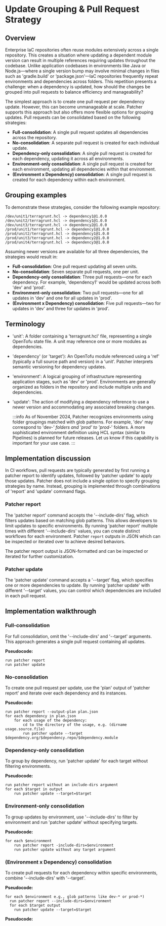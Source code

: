# Update Grouping & Pull Request Strategy

## Overview
Enterprise IaC repositories often reuse modules extensively across a single repository. This creates a situation where updating a dependent module version can result in multiple references requiring updates throughout the codebase. Unlike application codebases in environments like Java or Node.js—where a single version bump may involve minimal changes in files such as 'gradle.build' or ‘package.json'—IaC repositories frequently repeat environments and dependencies across folders. This repetition presents a challenge: when a dependency is updated, how should the changes be grouped into pull requests to balance efficiency and manageability?

The simplest approach is to create one pull request per dependency update. However, this can become unmanageable at scale. Patcher supports this approach but also offers more flexible options for grouping updates. Pull requests can be consolidated based on the following strategies:
 
- **Full-consolidation**: A single pull request updates all dependencies across the repository.
- **No-consolidation**: A separate pull request is created for each individual update.
- **Dependency-only consolidation**: A single pull request is created for each dependency, updating it across all environments.
- **Environment-only consolidation**: A single pull request is created for each environment, updating all dependencies within that environment.
- **(Environment x Dependency) consolidation**: A single pull request is created for each dependency within each environment.

## Grouping examples
To demonstrate these strategies, consider the following example repository:
```
/dev/unit1/terragrunt.hcl -> dependency1@1.0.0
/dev/unit2/terragrunt.hcl -> dependency1@1.0.0
/dev/unit3/terragrunt.hcl -> dependency2@1.0.0
/prod/unit1/terragrunt.hcl -> dependency1@1.0.0
/prod/unit2/terragrunt.hcl -> dependency1@1.0.0
/prod/unit3/terragrunt.hcl -> dependency2@1.0.0
/prod/unit4/terragrunt.hcl -> dependency3@1.0.0
```

Assuming newer versions are available for all three dependencies, the strategies would result in:
- **Full-consolidation**: One pull request updating all seven units.
- **No-consolidation**: Seven separate pull requests, one per unit.
- **Dependency-only consolidation**: Three pull requests—one for each dependency. For example, 'dependency1' would be updated across both 'dev' and 'prod'.
- **Environment-only consolidation**: Two pull requests—one for all updates in 'dev' and one for all updates in 'prod'.
- **(Environment x Dependency) consolidation**: Five pull requests—two for updates in 'dev' and three for updates in 'prod'.

## Terminology
* 'unit': A folder containing a 'terragrunt.hcl' file, representing a single OpenTofu state file. A unit may reference one or more modules as dependencies.
* 'dependency' (or 'target'): An OpenTofu module referenced using a 'ref' (typically a full source path and version) in a 'unit'. Patcher interprets semantic versioning for dependency updates.
* 'environment': A logical grouping of infrastructure representing application stages, such as 'dev' or 'prod'. Environments are generally organized as folders in the repository and include multiple units and dependencies.
* 'update': The action of modifying a dependency reference to use a newer version and accommodating any associated breaking changes.
  
    :::info
    As of November 2024, Patcher recognizes environments using folder groupings matched with glob patterns. For example, 'dev' may correspond to 'dev-*' folders and 'prod' to 'prod-*' folders. A more sophisticated environment definition using HCL syntax (similar to Pipelines) is planned for future releases. Let us know if this capability is important for your use case.
    :::

## Implementation discussion

In CI workflows, pull requests are typically generated by first running a patcher report to identify updates, followed by 'patcher update' to apply those updates. Patcher does not include a single option to specify grouping strategies by name. Instead, grouping is implemented through combinations of 'report' and 'update' command flags.

### Patcher report

The 'patcher report' command accepts the '--include-dirs' flag, which filters updates based on matching glob patterns. This allows developers to limit updates to specific environments. By running 'patcher report' multiple times with different '--include-dirs' values, you can create distinct workflows for each environment.
Patcher `report` outputs in JSON which can be inspected or iterated over to achieve desired behaviors.

The patcher report output is JSON-formatted and can be inspected or iterated for further customization.

### Patcher update

The 'patcher update' command accepts a '--target' flag, which specifies one or more dependencies to update. By running 'patcher update' with different '--target' values, you can control which dependencies are included in each pull request.

## Implementation walkthrough

### Full-consolidation
For full consolidation, omit the '--include-dirs' and '--target' arguments. This approach generates a single pull request containing all updates.

**Pseudocode:**
```
run patcher report
run patcher update
```

### No-consolidation

To create one pull request per update, use the 'plan' output of 'patcher report' and iterate over each dependency and its instances.

**Pseudocode:**
```
run patcher report --output-plan plan.json
for each dependency in plan.json
    for each usage of the dependency:
        cd to the directory of the usage, e.g. (dirname usage.source.file)
        run patcher update --target $dependency.org/$dependency.repo/$dependency.module
```

### Dependency-only consolidation
To group by dependency, run 'patcher update' for each target without filtering environments.

**Pseudocode:**
```
run patcher report without an include-dirs argument
for each $target in output 
    run patcher update --target=$target
```


### Environment-only consolidation
To group updates by environment, use '--include-dirs' to filter by environment and run 'patcher update' without specifying targets.

**Pseudocode:**
```
for each $environment
    run patcher report -include-dirs=$environment
    run patcher update without any target argument
```

### (Environment x Dependency) consolidation
To create pull requests for each dependency within specific environments, combine '--include-dirs' with '--target'.


**Pseudocode:**
```
for each $environment e.g., glob patterns like dev-* or prod-*)
  run patcher report --include-dirs=$environment
  for each $target output 
    run patcher update --target=$target
```


**Pseudocode:**
